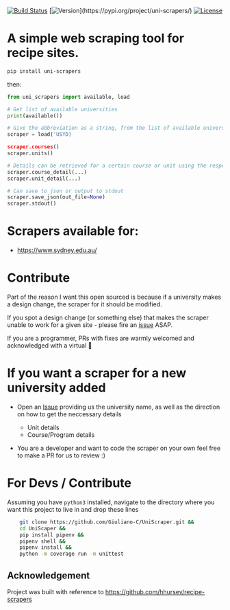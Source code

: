 [![Build Status](https://travis-ci.org/Giuliano-C/UniScraper.svg?branch=master)](https://travis-ci.org/Giuliano-C/UniScraper)
[![Version](https://img.shields.io/pypi/v/uni-scrapers.svg?)](https://pypi.org/project/uni-scrapers/)
[![License](https://img.shields.io/github/license/Giuliano-C/UniScraper)](https://github.com/Giuliano-C/UniScraper/blob/master/LICENSE)

# A simple web scraping tool for recipe sites.

```bash
pip install uni-scrapers
```

then:

```python
from uni_scrapers import available, load

# Get list of available universities
print(available())

# Give the abbreviation as a string, from the list of available universities
scraper = load('USYD)

scraper.courses()
scraper.units()

# Details can be retrieved for a certain course or unit using the respective kwargs
scraper.course_detail(...)
scraper.unit_detail(...)

# Can save to json or output to stdout
scraper.save_json(out_file=None)
scraper.stdout()
```

# Scrapers available for:

- https://www.sydney.edu.au/

# Contribute

Part of the reason I want this open sourced is because if a university makes a design change, the scraper for it should be modified.

If you spot a design change (or something else) that makes the scraper unable to work for a given site - please fire an [issue](https://github.com/Giuliano-C/UniScraper/issues/new?assignees=&labels=&template=bug_report.md&title=) ASAP.

If you are a programmer, PRs with fixes are warmly welcomed and acknowledged with a virtual :beer:


# If you want a scraper for a new university added

- Open an [Issue](https://github.com/Giuliano-C/UniScraper/issues/new?assignees=&labels=&template=new_scraper.md&title=) providing us the university name, as well as the direction on how to get the neccessary details

    - Unit details
    - Course/Program details

- You are a developer and want to code the scraper on your own feel free to make a PR for us to review :)

# For Devs / Contribute

Assuming you have ``python3`` installed, navigate to the directory where you want this project to live in and drop these lines

```bash
    git clone https://github.com/Giuliano-C/UniScraper.git &&
    cd UniScaper &&
    pip install pipenv &&
    pipenv shell &&
    pipenv install &&
    python -m coverage run -m unittest
```

## Acknowledgement

Project was built with reference to https://github.com/hhursev/recipe-scrapers
